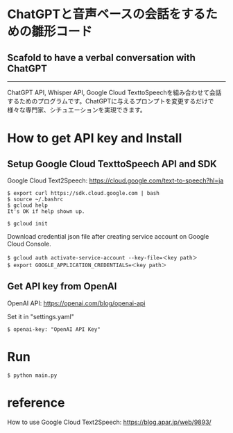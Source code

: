 # ChatGPTと音声ベースの会話をするための雛形コード
## Scafold to have a verbal conversation with ChatGPT


---
ChatGPT API, Whisper API, Google Cloud TexttoSpeechを組み合わせて会話するためのプログラムです。ChatGPTに与えるプロンプトを変更するだけで様々な専門家、シチュエーションを実現できます。



# How to get API key and Install
## Setup Google Cloud TexttoSpeech API and SDK
Google Cloud Text2Speech: https://cloud.google.com/text-to-speech?hl=ja

```
$ export curl https://sdk.cloud.google.com | bash
$ source ~/.bashrc
$ gcloud help
It's OK if help shown up.
```

```
$ gcloud init
```
Download credential json file after creating service account on Google Cloud Console.

```
$ gcloud auth activate-service-account --key-file=＜key path＞
$ export GOOGLE_APPLICATION_CREDENTIALS=＜key path＞
```

## Get API key from OpenAI

OpenAI API: https://openai.com/blog/openai-api

Set it in "settings.yaml"
```
$ openai-key: "OpenAI API Key"
```

# Run 
```
$ python main.py
```



# reference
How to use Google Cloud Text2Speech: https://blog.apar.jp/web/9893/